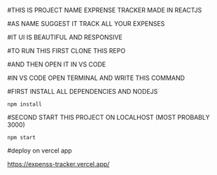 #THIS IS PROJECT NAME EXPRENSE TRACKER MADE IN REACTJS

#AS NAME SUGGEST IT TRACK ALL YOUR EXPENSES 

#IT UI IS BEAUTIFUL AND RESPONSIVE

#TO RUN THIS FIRST CLONE THIS REPO

#AND THEN OPEN IT IN VS CODE 

#IN VS CODE OPEN TERMINAL AND WRITE THIS COMMAND

#FIRST INSTALL ALL DEPENDENCIES AND NODEJS

    npm install 
    
#SECOND START THIS PROJECT ON LOCALHOST (MOST PROBABLY 3000)

    npm start

#deploy on vercel app 

https://expenss-tracker.vercel.app/
